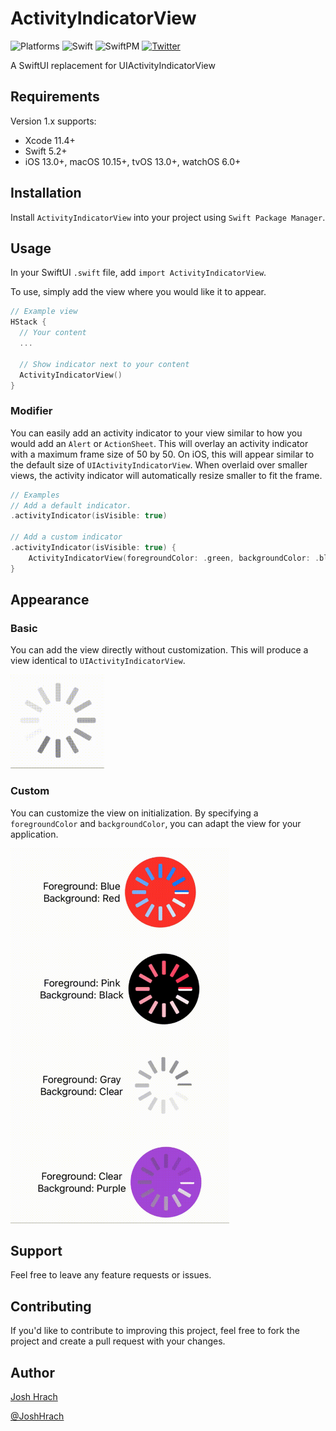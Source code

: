 # ActivityIndicatorView

![Platforms](https://img.shields.io/badge/platform-iOS|macOS|watchOS|tvOS-blue.svg?style=flat)
![Swift](https://img.shields.io/badge/Swift->=5.2-brightgreen)
![SwiftPM](https://img.shields.io/badge/SPM-Compatible-brightgreen.svg?style=flat)
[![Twitter](https://img.shields.io/badge/twitter-@JoshHrach-blue.svg?style=flat)](https://twitter.com/JoshHrach)

A SwiftUI replacement for UIActivityIndicatorView

## Requirements

Version 1.x supports:

* Xcode 11.4+
* Swift 5.2+
* iOS 13.0+, macOS 10.15+, tvOS 13.0+, watchOS 6.0+

## Installation

Install `ActivityIndicatorView` into your project using `Swift Package Manager`.

## Usage

In your SwiftUI `.swift` file, add `import ActivityIndicatorView`.

To use, simply add the view where you would like it to appear. 

```swift
// Example view
HStack {
  // Your content
  ...
  
  // Show indicator next to your content
  ActivityIndicatorView()
}
```

### Modifier

You can easily add an activity indicator to your view similar to how you would add an `Alert` or `ActionSheet`. This will overlay an activity indicator with a maximum frame size of 50 by 50. On iOS, this will appear similar to the default size of `UIActivityIndicatorView`. When overlaid over smaller views, the activity indicator will automatically resize smaller to fit the frame.

```swift
// Examples
// Add a default indicator.
.activityIndicator(isVisible: true)

// Add a custom indicator
.activityIndicator(isVisible: true) {
    ActivityIndicatorView(foregroundColor: .green, backgroundColor: .black)
}
```

## Appearance

### Basic

You can add the view directly without customization. This will produce a view identical to `UIActivityIndicatorView`.

<img src="basic.gif" width="150" height="150">

### Custom

You can customize the view on initialization. By specifying a `foregroundColor` and `backgroundColor`, you can adapt the view for your application.

<img src="customized.gif" width="350" height="600">

## Support

Feel free to leave any feature requests or issues. 

## Contributing

If you'd like to contribute to improving this project, feel free to fork the project and create a pull request with your changes.

## Author

[Josh Hrach](https://github.com/JoshHrach)

[@JoshHrach](https://twitter.com/JoshHrach)
